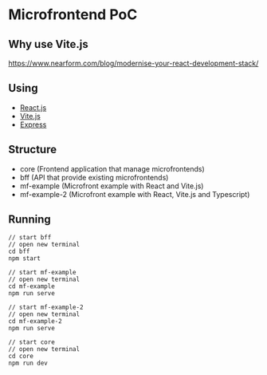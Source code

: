 # Microfrontend PoC

## Why use Vite.js
https://www.nearform.com/blog/modernise-your-react-development-stack/

## Using
- [React.js](https://reactjs.org/)
- [Vite.js](https://vitejs.dev/)
- [Express](https://expressjs.com/)

## Structure
- core (Frontend application that manage microfrontends)
- bff  (API that provide existing microfrontends)
- mf-example (Microfront example with React and Vite.js)
- mf-example-2 (Microfront example with React, Vite.js and Typescript)

## Running
```
// start bff
// open new terminal
cd bff
npm start

// start mf-example
// open new terminal
cd mf-example
npm run serve

// start mf-example-2
// open new terminal
cd mf-example-2
npm run serve

// start core
// open new terminal
cd core
npm run dev
```
